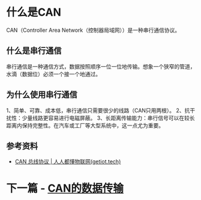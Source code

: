 # 什么是CAN

CAN（Controller Area Network（控制器局域网））是一种串行通信协议。
## 什么是串行通信

串行通信是一种通信方式，数据按照顺序一位一位地传输。想象一个狭窄的管道，水滴（数据位）必须一个接一个地通过。
## 为什么使用串行通信

1、简单、可靠、成本低，串行通信只需要很少的线路（CAN只用两根）。
2、抗干扰性：少量线路更容易进行电磁屏蔽。
3、长距离传输能力：串行信号可以在较长距离内保持完整性。在汽车或工厂等大型系统中，这一点尤为重要。
## 参考资料 
- [CAN 总线协议 | 人人都懂物联网(getiot.tech)](https://getiot.tech/canbus/canbus-protocol)
# 下一篇 - [CAN的数据传输](CAN的数据传输.md)
